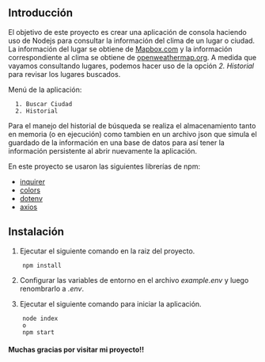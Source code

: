 ## Introducción

El objetivo de este proyecto es crear una aplicación de consola haciendo uso de Nodejs para 
consultar la información del clima de un lugar o ciudad. La información del lugar se obtiene de
[Mapbox.com](https://www.mapbox.com/) y la información correspondiente al clima se obtiene de
[openweathermap.org](https://openweathermap.org/). A medida que vayamos consultando lugares,
podemos hacer uso de la opción *2. Historial* para revisar los lugares buscados.

Menú de la aplicación:
```
  1. Buscar Ciudad
  2. Historial
```

Para el manejo del historial de búsqueda se realiza el almacenamiento tanto en memoria (o en ejecución) como tambien
en un archivo json que simula el guardado de la información en una base de datos para así tener la información persistente al
abrir nuevamente la aplicación.

En este proyecto se usaron las siguientes librerías de npm:

* [inquirer](https://www.npmjs.com/package/inquirer)
* [colors](https://www.npmjs.com/package/colors)
* [dotenv](https://www.npmjs.com/package/dotenv)
* [axios](https://www.npmjs.com/package/axios)

## Instalación
1. Ejecutar el siguiente comando en la raiz del proyecto.
```
    npm install
```

2. Configurar las variables de entorno en el archivo *example.env* y luego renombrarlo a *.env*.

3. Ejecutar el siguiente comando para iniciar la aplicación.
```
    node index
    o
    npm start
```

#### Muchas gracias por visitar mi proyecto!!